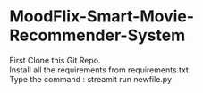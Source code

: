 # MoodFlix-Smart-Movie-Recommender-System
First Clone this Git Repo. <br>
Install all the requirements from requirements.txt. <br>
Type the command : streamit run newfile.py
